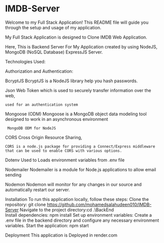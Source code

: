 # IMDB-Server

Welcome to my Full Stack Application! This README file will guide you through the setup and usage of my application.

My Full Stack Application is designed to Clone IMDB Web Application.

Here, This is Backend Server For My Application created by using 
NodeJS, 
MongoDB (NoSQL Database) 
ExpressJS Server.

Technologies Used:

Authorization and Authentication:

  BcryptJS
    BcryptJS is a NodeJS library help you hash passwords.
    
  Json Web Token
    which is used to securely transfer information over the web,
    
    used for an authentication system
    
  Mongoose (ODM)
     Mongoose is a MongoDB object data modeling tool designed to work in an asynchronous environment
     
     MongoDB ODM for NodeJS
     
  CORS
    Cross Origin Resource Sharing,
    
    CORS is a node.js package for providing a Connect/Express middleware that can be used to enable CORS with various options.
    
  Dotenv
    Used to Loads environment variables from .env file
    
  Nodemailer 
    Nodemailer is a module for Node.js applications to allow email sending
    
  Nodemon 
    Nodemon will monitor for any changes in our source and automatically restart our server.

Installation
  To run this application locally, follow these steps:
  Clone the repository: git clone https://github.com/mohamedsalahudeen010/IMDB-Server
  Navigate to the project directory:cd .\BackEnd\
  Install dependencies:
  npm install
  Set up environment variables:
  Create a .env file in the backend directory and configure any necessary environment variables.
  Start the application:
  npm start

 Deployment
  This application is Deployed in render.com

